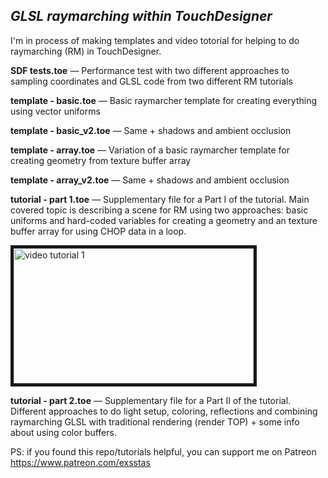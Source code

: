 *GLSL raymarching within TouchDesigner*
------

I'm in process of making templates and video totorial for helping to do raymarching (RM) in TouchDesigner.

**SDF tests.toe** — Performance test with two different approaches to sampling coordinates and GLSL code from two different RM tutorials

**template - basic.toe** — Basic raymarcher template for creating everything using vector uniforms

**template - basic_v2.toe** — Same + shadows and ambient occlusion


**template - array.toe** — Variation of a basic raymarcher template for creating geometry from texture buffer array

**template - array_v2.toe** — Same + shadows and ambient occlusion


**tutorial - part 1.toe** — Supplementary file for a Part I of the tutorial. Main covered topic is describing a scene for RM using two approaches: basic uniforms and hard-coded variables for creating a geometry and an texture buffer array for using CHOP data in a loop.

<a href="http://www.youtube.com/watch?feature=player_embedded&v=hZj6jaYNKJo" target="_blank"><img src="http://img.youtube.com/vi/hZj6jaYNKJo/0.jpg" alt="video tutorial 1" width="384" height="216" border="5" /></a>


**tutorial - part 2.toe** — Supplementary file for a Part II of the tutorial. Different approaches to do light setup, coloring, reflections and combining raymarching GLSL with traditional rendering (render TOP) + some info about using color buffers.


PS: if you found this repo/tutorials helpful, you can support me on Patreon https://www.patreon.com/exsstas
